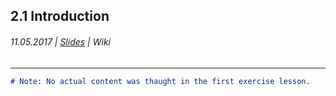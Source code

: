 ## 2.1 Introduction

###### 11.05.2017 \| [Slides](https://www.rostlab.org/sites/default/files/fileadmin/teaching/SoSe17/PP1CS/20170504_PP1_buzzwords.pdf) \| Wiki

---

```markdown
# Note: No actual content was thaught in the first exercise lesson.
```



